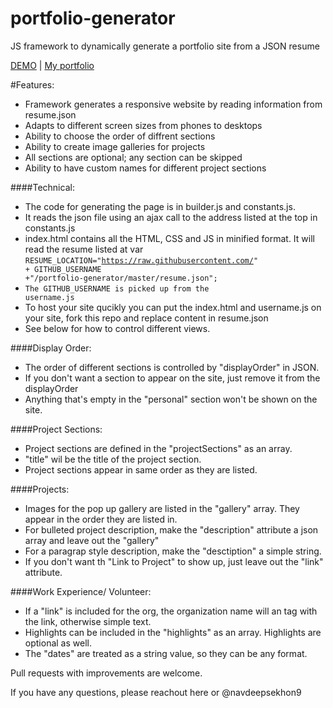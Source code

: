 # portfolio-generator
JS framework to dynamically generate a portfolio site from a JSON resume

<a href="http://www.navdeepsekhon.com/portfolio-generator/" target="_blank">DEMO</a> | <a href="http://www.navdeepsekhon.com" target="_blank">My portfolio</a>

#Features:
* Framework generates a responsive website by reading information from resume.json
* Adapts to different screen sizes from phones to desktops
* Ability to choose the order of diffrent sections
* Ability to create image galleries for projects
* All sections are optional; any section can be skipped
* Ability to have custom names for different project sections

####Technical:
* The code for generating the page is in builder.js and constants.js.
* It reads the json file using an ajax call to the address listed at the top in constants.js
* index.html contains all the HTML, CSS and JS in minified format. It will read the resume listed at var <code>RESUME_LOCATION="https://raw.githubusercontent.com/" + GITHUB_USERNAME +"/portfolio-generator/master/resume.json";</code>
* <code>The GITHUB_USERNAME is picked up from the username.js</code>
* To host your site qucikly you can put the index.html and username.js on your site, fork this repo and replace content in resume.json
* See below for how to control different views.

####Display Order:
* The order of different sections is controlled by "displayOrder" in JSON.
* If you don't want a section to appear on the site, just remove it from the displayOrder
* Anything that's empty in the "personal" section won't be shown on the site.

####Project Sections:
* Project sections are defined in the "projectSections" as an array.
* "title" wil be the title of the project section.
* Project sections appear in same order as they are listed.

####Projects:
* Images for the pop up gallery are listed in the "gallery" array. They appear in the order they are listed in.
* For bulleted project description, make the "description" attribute a json array and leave out the "gallery"
* For a paragrap style description, make the "desctiption" a simple string.
* If you don't want th "Link to Project" to show up, just leave out the "link" attribute.

####Work Experience/ Volunteer:
* If a "link" is included for the org, the organization name will an <a> tag with the link, otherwise simple text.
* Highlights can be included in the "highlights" as an array. Highlights are optional as well.
* The "dates" are treated as a string value, so they can be any format.

Pull requests with improvements are welcome.

If you have any questions, please reachout here or @navdeepsekhon9
